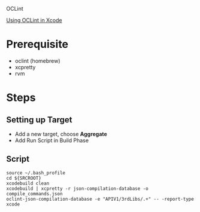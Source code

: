 OCLint

[Using OCLint in Xcode](http://oclint-docs.readthedocs.io/en/stable/guide/xcode.html)

# Prerequisite

- oclint (homebrew)
- xcpretty
- rvm

# Steps

## Setting up Target
- Add a new target, choose **Aggregate**
- Add Run Script in Build Phase

## Script

```
source ~/.bash_profile
cd ${SRCROOT}
xcodebuild clean
xcodebuild | xcpretty -r json-compilation-database -o compile_commands.json
oclint-json-compilation-database -e "APIV1/3rdLibs/.+" -- -report-type xcode

``` 
